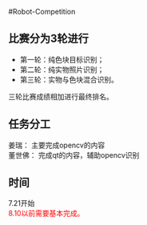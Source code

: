 #Robot-Competition

## 比赛分为3轮进行
 -	第一轮：纯色块目标识别；
 -	第二轮：纯实物照片识别；
 -	第三轮：实物与色块混合识别。
 
三轮比赛成绩相加进行最终排名。

## 任务分工
 姜瑞： 主要完成opencv的内容  
 董世佛： 完成qt的内容，辅助opencv识别

## 时间
7.21开始  
<font color=red>8.10以前需要基本完成。</font>